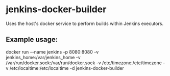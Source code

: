 # jenkins-docker-builder

Uses the host's docker service to perform builds within Jenkins executors.

## Example usage:

docker run --name jenkins -p 8080:8080
        -v jenkins_home:/var/jenkins_home
        -v /var/run/docker.sock:/var/run/docker.sock
        -v /etc/timezone:/etc/timezone -v /etc/localtime:/etc/localtime
        -d jenkins-docker-builder
